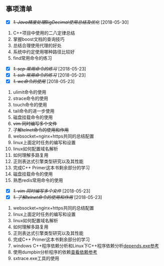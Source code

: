 ## 事项清单
* [X] ~~*1. Java精度处理BigDecimal使用总结及优化*~~ [2018-05-30]
1. C++项目中使用的二八定律总结
1. 掌握boost文档的查询技巧
1. 总结合理使用代理的好处
1. 系统中约定使用哪种路径比较好
1. find常用命令的练习
* [X] ~~*1. scp 常用命令的练习*~~ [2018-05-23]
* [X] ~~*1. ssh 常用命令的练习*~~ [2018-05-23]
* [X] ~~*1. wc命令的使用*~~ [2018-05-23]
1. ulimit命令的使用
1. strace命令的使用
1. touch命令的使用
2. tail命令的进一步使用
3. 磁盘挂载命令的使用
4. ~~vim 同时编写多个文件~~
5. ~~了解telnet命令的使用和作用~~
6. websocket+nginx+https共同的总结配置
7. linux上面定时任务的编写和设置
8. linux如何配置域名解析
9. 如何理解多路复用
10. 正则表达式引擎类型研究以及其性能
11. 完成C++ Primer这本书剩余部分的学习
1. 磁盘挂载命令的使用
2. 熟悉redis常用命令的使用
* [X] ~~*1. vim 同时编写多个文件*~~ [2018-05-23]
* [X] ~~*1. 了解telnet命令的使用和作用*~~ [2018-05-23]
1. websocket+nginx+https共同的总结配置
1. linux上面定时任务的编写和设置
1. linux如何配置域名解析
1. 如何理解多路复用
1. 正则表达式引擎类型研究以及其性能
2. 完成C++ Primer这本书剩余部分的学习
4. windows C++程序依赖分析和Linux下C++程序依赖分析[depends.exe参考](https://blog.csdn.net/fan_hai_ping/article/details/8020054)
5. 使用dumpbin分析程序的依赖[查看依赖参考](https://blog.csdn.net/jirryzhang/article/details/53816577)
6. sxtrace.exe工具的使用



